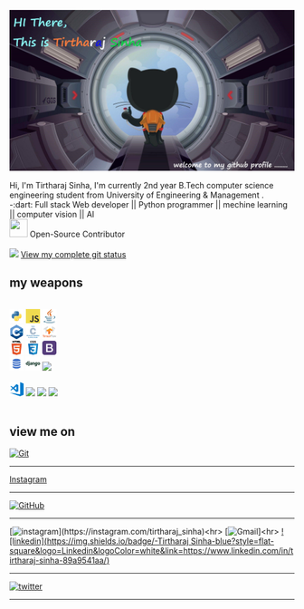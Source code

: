 <p align="center"><img src="wp3082255.jpg" alt="Tirtharaj Sinha github banner" border="0"></p>
Hi, I'm Tirtharaj Sinha, I'm currently 2nd year B.Tech computer science engineering student from University of Engineering & Management .<br>
-:dart: Full stack Web developer || Python programmer || mechine learning || computer vision || AI <br>
<img src="https://icons-for-free.com/iconfiles/png/512/github+logo+social+icon-1320168541937168864.png" height="32px" width="32px"> Open-Source Contributor<br>

<br>
<img width="60%" src="https://github-readme-stats.vercel.app/api?username=tirtharajsinha&show_icons=true&theme=tokyonight" />
<a href="https://gitstats.me/tirtharajsinha">View my complete git status</a>

## my weapons
<br/>
<code><img height="25" src="https://raw.githubusercontent.com/github/explore/80688e429a7d4ef2fca1e82350fe8e3517d3494d/topics/python/python.png"></code>
<code><img height="25" src="https://raw.githubusercontent.com/github/explore/80688e429a7d4ef2fca1e82350fe8e3517d3494d/topics/javascript/javascript.png"></code>
<code><img height="25" src="https://raw.githubusercontent.com/github/explore/80688e429a7d4ef2fca1e82350fe8e3517d3494d/topics/java/java.png"></code><br>
<code><img height="25" src="https://raw.githubusercontent.com/github/explore/5c058a388828bb5fde0bcafd4bc867b5bb3f26f3/topics/cpp/cpp.png"></code>
<code><img height="25" src="https://raw.githubusercontent.com/github/explore/80688e429a7d4ef2fca1e82350fe8e3517d3494d/topics/c/c.png"></code>
<code><img height="25" src="https://raw.githubusercontent.com/github/explore/80688e429a7d4ef2fca1e82350fe8e3517d3494d/topics/tensorflow/tensorflow.png"></code><br>
<code><img height="25" src="https://raw.githubusercontent.com/github/explore/80688e429a7d4ef2fca1e82350fe8e3517d3494d/topics/html/html.png"></code>
<code><img height="25" src="https://raw.githubusercontent.com/github/explore/80688e429a7d4ef2fca1e82350fe8e3517d3494d/topics/css/css.png"></code>
<code><img height="25" src="https://raw.githubusercontent.com/github/explore/80688e429a7d4ef2fca1e82350fe8e3517d3494d/topics/bootstrap/bootstrap.png"></code><br>
<code><img height="25" src="https://raw.githubusercontent.com/github/explore/80688e429a7d4ef2fca1e82350fe8e3517d3494d/topics/sql/sql.png"></code>
<code><img height="25" src="https://raw.githubusercontent.com/github/explore/80688e429a7d4ef2fca1e82350fe8e3517d3494d/topics/django/django.png"></code>
<code><img height="25" src="https://static.techspot.com/images2/downloads/topdownload/2014/05/phpMyAdmin.png"></code><br/><br>
<code><img height="25" src="https://raw.githubusercontent.com/github/explore/80688e429a7d4ef2fca1e82350fe8e3517d3494d/topics/visual-studio-code/visual-studio-code.png"></code>
<code><img height="25" src="https://seeklogo.com/images/A/atom-logo-19BD90FF87-seeklogo.com.png"></code>
<code><img height="25" src="https://upload.wikimedia.org/wikipedia/commons/thumb/a/a1/PyCharm_Logo.svg/1024px-PyCharm_Logo.svg.png"></code>
<code><img height="25" src="https://static.javatpoint.com/intellij-idea/images/intellij-idea-tutorial.png"></code>

<br/>
<br>

## view me on 
[![Git](https://img.shields.io/badge/-Git-black?style=flat&logo=git&link=https://github.com/tirtharajsinha)](https://github.com/hritik5102) <hr>
<a href="https://instagram.com/tirtharaj_sinha">Instagram</a><hr>
[![GitHub](https://img.shields.io/badge/-GitHub-181717?style=flat&logo=github&link=https://github.com/tirtharajsinha)](https://github.com/tirtharajsinha)<hr>
[![instagram](https://img.shields.io/badge/-tirtharajsinha-purple?style=flat-square&logo=instagram&logoColor=white&link=https://instagram.com/tirtharaj_sinha/")](https://instagram.com/tirtharaj_sinha)<hr>
[![Gmail](https://img.shields.io/badge/-tirtharajsinha-c14438?style=flat-square&logo=Gmail&logoColor=white&link=mailto:sinhatirtharaj@gmail.com")]<hr>
[![linkedin](https://img.shields.io/badge/-Tirtharaj Sinha-blue?style=flat-square&logo=Linkedin&logoColor=white&link=https://www.linkedin.com/in/tirtharaj-sinha-89a9541aa/)](https://www.linkedin.com/in/tirtharaj-sinha-89a9541aa/)<hr>
[![twitter](https://img.shields.io/badge/-Tirtharaj-blue?style=flat-square&logo=twitter&logoColor=white&link=https://twitter.com/tirtharaj_sinha)](https://www.linkedin.com/in/tirtharaj-sinha-89a9541aa/)<hr>

